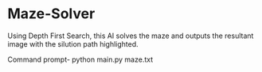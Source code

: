 # Maze-Solver

Using Depth First Search, this AI solves the maze and outputs the resultant image with the silution path highlighted.

Command prompt- python main.py maze.txt
